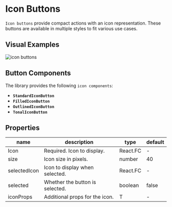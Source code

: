 # Icon Buttons

```Icon buttons``` provide compact actions with an icon representation. These buttons are available in multiple styles to fit various use cases.

## Visual Examples

![icon buttons](https://ik.imagekit.io/Computools/rn-material-components/icon_buttons.png?updatedAt=1730123727799)

## Button Components

The library provides the following ```icon components```:

- **```StandardIconButton```**
- **```FilledIconButton```**
- **```OutlinedIconButton```**
- **```TonalIconButton```**


## Properties

| name | description | type | default |
| ------ | ------ | ------ | ----|
| Icon | Required. Icon to display. | React.FC | - |
| size | Icon size in pixels. | number | 40 |
| selectedIcon | Icon to display when selected. | React.FC | - |
| selected | Whether the button is selected. | boolean | false |
| iconProps |	Additional props for the icon. | T | - |
